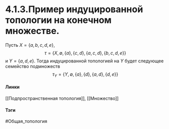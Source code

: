 # 4.1.3.Пример индуцированной топологии на конечном множестве.
Пусть $X=\{a,b,c,d,e\}$,
$$\tau=\{X,\emptyset,\{a\},\{c,d\},\{a,c,d\},\{b,c,d,e\}\}$$ и $Y=\{a,d,e\}$. Тогда индуцированной топологией на $Y$ будет следующее семейство подмножеств 
$$\tau_{Y}=\{Y,\emptyset,\{a\},\{d\},\{a,d\},\{d,e\}\}$$

#### Линки
[[Подпространственная топология]],
[[Множество]]
#### Тэги 
 #Общая_топология